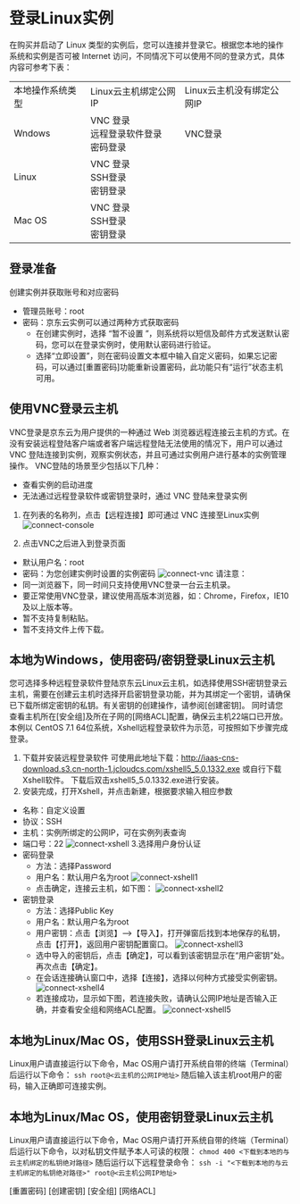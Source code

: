 # 登录Linux实例
在购买并启动了 Linux 类型的实例后，您可以连接并登录它。根据您本地的操作系统和实例是否可被 Internet 访问，不同情况下可以使用不同的登录方式，具体内容可参考下表：
<table>
   <tr>
      <td> 本地操作系统类型 </td>
      <td> Linux云主机绑定公网IP  </td>
      <td> Linux云主机没有绑定公网IP </td>
   </tr>
   <tr>
      <td> Wndows </td>
      <td> VNC 登录<br>远程登录软件登录<br>密码登录  </td>
      <td colspan="3"> VNC登录 </td>
   </tr>
   <tr>     
      <td> Linux </td>
      <td>VNC 登录<br>SSH登录<br>密钥登录   </td>
   </tr>
   <tr>  
      <td> Mac OS    </td>
      <td> VNC 登录<br>SSH登录<br>密钥登录 </td>
   </tr>
</table>

## 登录准备
创建实例并获取账号和对应密码
* 管理员账号：root
* 密码：京东云实例可以通过两种方式获取密码
  *  在创建实例时，选择 “暂不设置 ”，则系统将以短信及邮件方式发送默认密码，您可以在登录实例时，使用默认密码进行验证。
  *  选择“立即设置”，则在密码设置文本框中输入自定义密码，如果忘记密码，可以通过[重置密码]功能重新设置密码，此功能只有“运行”状态主机可用。

## 使用VNC登录云主机
VNC登录是京东云为用户提供的一种通过 Web 浏览器远程连接云主机的方式。在没有安装远程登陆客户端或者客户端远程登陆无法使用的情况下，用户可以通过 VNC 登陆连接到实例，观察实例状态，并且可通过实例用户进行基本的实例管理操作。
VNC登陆的场景至少包括以下几种：
* 查看实例的启动进度
* 无法通过远程登录软件或密钥登录时，通过 VNC 登陆来登录实例
1. 在列表的名称列，点击【远程连接】即可通过 VNC 连接至Linux实例
![connect-console][1]

2. 点击VNC之后进入到登录页面
* 默认用户名：root        
* 密码：为您创建实例时设置的实例密码 
![connect-vnc][2]
请注意：
* 同一浏览器下，同一时间只支持使用VNC登录一台云主机录。
* 要正常使用VNC登录，建议使用高版本浏览器，如：Chrome，Firefox，IE10及以上版本等。
* 暂不支持复制粘贴。
* 暂不支持文件上传下载。

## 本地为Windows，使用密码/密钥登录Linux云主机
您可选择多种远程登录软件登陆京东云Linux云主机，如选择使用SSH密钥登录云主机，需要在创建云主机时选择开启密钥登录功能，并为其绑定一个密钥，请确保已下载所绑定密钥的私钥。有关密钥的创建操作，请参阅[创建密钥]。
同时请您查看主机所在[安全组]及所在子网的[网络ACL]配置，确保云主机22端口已开放。
本例以 CentOS 7.1 64位系统，Xshell远程登录软件为示范，可按照如下步骤完成登录。
1. 下载并安装远程登录软件
    可使用此地址下载：http://iaas-cns-download.s3.cn-north-1.jcloudcs.com/xshell5_5.0.1332.exe 或自行下载Xshell软件。
    下载后双击xshell5_5.0.1332.exe进行安装。
2. 安装完成，打开Xshell，并点击新建，根据要求输入相应参数
* 名称：自定义设置
* 协议：SSH
* 主机：实例所绑定的公网IP，可在实例列表查询
* 端口号：22
![connect-xshell][3]
3.选择用户身份认证
* 密码登录
  * 方法：选择Password
  * 用户名：默认用户名为root
![connect-xshell1][4]
  * 点击确定，连接云主机，如下图：
![connect-xshell2][5]
* 密钥登录
  *  方法：选择Public Key
  *  用户名：默认用户名为root
  *  用户密钥：点击【浏览】-->【导入】，打开弹窗后找到本地保存的私钥，点击【打开】，返回用户密钥配置窗口。
![connect-xshell3][6] 
  * 选中导入的密钥后，点击【确定】，可以看到该密钥显示在“用户密钥”处。再次点击【确定】。
  * 在会话连接确认窗口中，选择【连接】，选择以何种方式接受实例密钥。
![connect-xshell4][7]
  * 若连接成功，显示如下图，若连接失败，请确认公网IP地址是否输入正确，并查看安全组和网络ACL配置。
![connect-xshell5][8]

## 本地为Linux/Mac OS，使用SSH登录Linux云主机
Linux用户请直接运行以下命令，Mac OS用户请打开系统自带的终端（Terminal）后运行以下命令：
`ssh root@<云主机的公网IP地址>`
随后输入该主机root用户的密码，输入正确即可连接实例。

## 本地为Linux/Mac OS，使用密钥登录Linux云主机
Linux用户请直接运行以下命令，Mac OS用户请打开系统自带的终端（Terminal）后运行以下命令，以对私钥文件赋予本人可读的权限：
` chmod 400 <下载到本地的与云主机绑定的私钥绝对路径> `
随后运行以下远程登录命令：
`ssh -i "<下载到本地的与云主机绑定的私钥绝对路径>" root@<云主机公网IP地址>`


[重置密码]
[创建密钥]
[安全组]
[网络ACL]


  [1]: ./images/Getting-Start-Linux-Connect-console.png "Getting-Start-Linux-Connect-console.png"
  [2]: ./images/Getting-Start-Linux-Connect-vnc.png "Getting-Start-Linux-Connect-vnc.png"
  [3]: ./images/Getting-Start-Linux-Connect-linux-xshell.png "Getting-Start-Linux-Connect-linux-xshell.png"
  [4]: ./images/Getting-Start-Linux-Connect-linux-xshell1.png "Getting-Start-Linux-Connect-linux-xshell1.png"
  [5]: ./images/Getting-Start-Linux-Connect-linux-xshell2.png "Getting-Start-Linux-Connect-linux-xshell2.png"
  [6]: ./images/Getting-Start-Linux-Connect-linux-xshell3.png "Getting-Start-Linux-Connect-linux-xshell3.png"
  [7]: ./images/Getting-Start-Linux-Connect-linux-xshell4.png "Getting-Start-Linux-Connect-linux-xshell4.png"
  [8]: ./images/Getting-Start-Linux-Connect-linux-xshell5.png "Getting-Start-Linux-Connect-linux-xshell5.png"